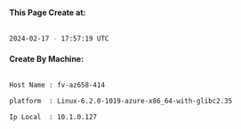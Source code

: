 
   
#### This Page Create at:

```bash

2024-02-17 - 17:57:19 UTC

```

#### Create By Machine:

```bash

Host Name : fv-az658-414

platform  : Linux-6.2.0-1019-azure-x86_64-with-glibc2.35

Ip Local  : 10.1.0.127

```

